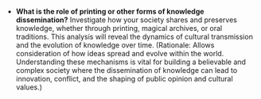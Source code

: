 - **What is the role of printing or other forms of knowledge dissemination?** Investigate how your society shares and preserves knowledge, whether through printing, magical archives, or oral traditions. This analysis will reveal the dynamics of cultural transmission and the evolution of knowledge over time. (Rationale: Allows consideration of how ideas spread and evolve within the world. Understanding these mechanisms is vital for building a believable and complex society where the dissemination of knowledge can lead to innovation, conflict, and the shaping of public opinion and cultural values.)